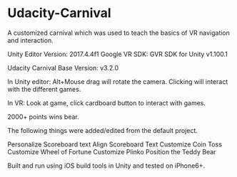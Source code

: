 # Udacity-Carnival
A customized carnival which was used to teach the basics of VR navigation and interaction.

Unity Editor Version: 2017.4.4f1
Google VR SDK: GVR SDK for Unity v1.100.1

Udacity Carnival Base Version: v3.2.0

In Unity editor:
Alt+Mouse drag will rotate the camera.  Clicking will interact with the different games.

In VR:
Look at game, click cardboard button to interact with games. 

2000+ points wins bear.

The following things were added/edited from the default project.

Personalize Scoreboard text
Align Scoreboard Text
Customize Coin Toss
Customize Wheel of Fortune
Customize Plinko
Position the Teddy Bear

Built and run using iOS build tools in Unity and tested on iPhone6+.
